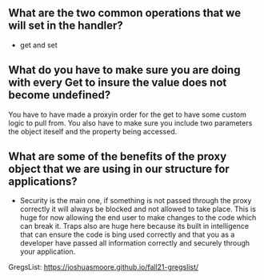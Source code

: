 ## What are the two common operations that we will set in the handler?
* get and set

## What do you have to make sure you are doing with every Get to insure the value does not become undefined?
You have to have made a proxyin order for the get to have some custom logic to pull from. You also have to make sure you include two parameters the object iteself and the property being accessed.

## What are some of the benefits of the proxy object that we are using in our structure for applications?
* Security is the main one, if something is not passed through the proxy correctly it will always be blocked and not allowed to take place. This is huge for now allowing the end user to make changes to the code which can break it. Traps also are huge here because its built in intelligence that can ensure the code is bing used correctly and that you as a developer have passed all information correctly and securely through your application. 

GregsList: https://joshuasmoore.github.io/fall21-gregslist/